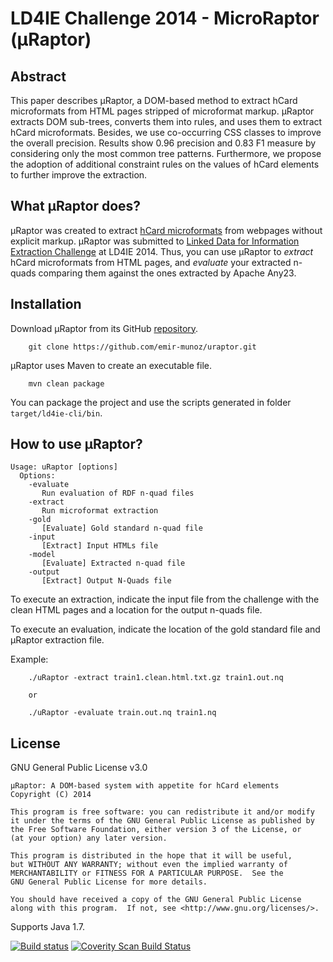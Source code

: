 # LD4IE Challenge 2014 - MicroRaptor (μRaptor)

## Abstract 

This paper describes μRaptor, a DOM-based method to extract hCard microformats from HTML pages 
stripped of microformat markup. μRaptor extracts DOM sub-trees, converts them into rules, and 
uses them to extract hCard microformats. Besides, we use co-occurring CSS classes to improve 
the overall precision. Results show 0.96 precision and 0.83 F1 measure by considering only the 
most common tree patterns. Furthermore, we propose the adoption of additional constraint rules 
on the values of hCard elements to further improve the extraction.

## What μRaptor does?

μRaptor was created to extract [hCard microformats](http://microformats.org/wiki/hcard) from webpages without explicit markup.
μRaptor was submitted to [Linked Data for Information Extraction Challenge](http://data.dws.informatik.uni-mannheim.de/LD4IE/) 
at LD4IE 2014. Thus, you can use μRaptor to *extract* hCard microformats from HTML pages, and *evaluate* your extracted n-quads 
comparing them against the ones extracted by Apache Any23.

## Installation

Download μRaptor from its GitHub [repository](https://github.com/emir-munoz/uraptor).

```
	git clone https://github.com/emir-munoz/uraptor.git
```

μRaptor uses Maven to create an executable file.

```
	mvn clean package
```

You can package the project and use the scripts generated in folder `target/ld4ie-cli/bin`.

## How to use μRaptor?

```
Usage: uRaptor [options]
  Options:
    -evaluate
       Run evaluation of RDF n-quad files
    -extract
       Run microformat extraction
    -gold
       [Evaluate] Gold standard n-quad file
    -input
       [Extract] Input HTMLs file
    -model
       [Evaluate] Extracted n-quad file
    -output
       [Extract] Output N-Quads file
```

To execute an extraction, indicate the input file from the challenge with the clean HTML pages and a
location for the output n-quads file.

To execute an evaluation, indicate the location of the gold standard file and μRaptor extraction file.

Example:

```
	./uRaptor -extract train1.clean.html.txt.gz train1.out.nq

	or

	./uRaptor -evaluate train.out.nq train1.nq
```

## License

GNU General Public License v3.0

    μRaptor: A DOM-based system with appetite for hCard elements
    Copyright (C) 2014

    This program is free software: you can redistribute it and/or modify
    it under the terms of the GNU General Public License as published by
    the Free Software Foundation, either version 3 of the License, or
    (at your option) any later version.

    This program is distributed in the hope that it will be useful,
    but WITHOUT ANY WARRANTY; without even the implied warranty of
    MERCHANTABILITY or FITNESS FOR A PARTICULAR PURPOSE.  See the
    GNU General Public License for more details.

    You should have received a copy of the GNU General Public License
    along with this program.  If not, see <http://www.gnu.org/licenses/>.

Supports Java 1.7.

[![Build status](https://travis-ci.org/emir-munoz/uraptor.svg?branch=master)](https://travis-ci.org/emir-munoz/uraptor)
[![Coverity Scan Build Status](https://scan.coverity.com/projects/4237/badge.svg)](https://scan.coverity.com/projects/4237)
